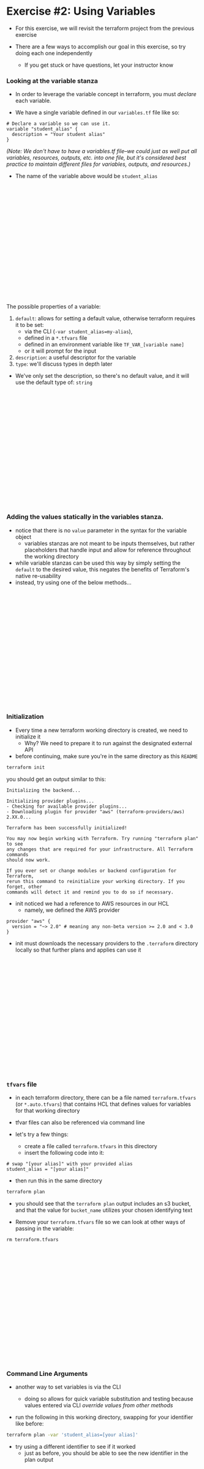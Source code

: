 # Exercise #2: Using Variables

* For this exercise, we will revisit the terraform project from the previous exercise

* There are a few ways to accomplish our goal in this exercise, so try doing each one independently
  * If you get stuck or have questions, let your instructor know

### Looking at the variable stanza

* In order to leverage the variable concept in terraform, you must *declare* each variable.

* We have a single variable defined in our `variables.tf` file like so:

```hcl
# Declare a variable so we can use it.
variable "student_alias" {
  description = "Your student alias"
}
```

*(Note: We don't have to have a variables.tf file–we could just as well put all variables, resources, 
outputs, etc. into one file, but it's considered best practice to maintain different files for variables,
outputs, and resources.)*

* The name of the variable above would be `student_alias`

&nbsp;

&nbsp;

&nbsp;

&nbsp;

&nbsp;

&nbsp;

&nbsp;

&nbsp;

&nbsp;

&nbsp;

The possible properties of a variable:

1. `default`: allows for setting a default value, otherwise terraform requires it to be set:
    * via the CLI (`-var student_alias=my-alias`), 
    * defined in a `*.tfvars` file
    * defined in an environment variable like `TF_VAR_[variable name]`
    * or it will prompt for the input
2. `description`: a useful descriptor for the variable
3. `type`: we'll discuss types in depth later

* We've only set the description, so there's no default value, and it will use the default type of: `string`

&nbsp;

&nbsp;

&nbsp;

&nbsp;

&nbsp;

&nbsp;

&nbsp;

&nbsp;

&nbsp;

&nbsp;

### Adding the values statically in the variables stanza.

* notice that there is no `value` parameter in the syntax for the variable object  
  * variables stanzas are not meant to be inputs themselves, but rather placeholders
that handle input and allow for reference throughout the working directory
* while variable stanzas can be used this way by simply setting the `default` to the desired value, this 
negates the benefits of Terraform's native re-usability
* instead, try using one of the below methods...

&nbsp;

&nbsp;

&nbsp;

&nbsp;

&nbsp;

&nbsp;

&nbsp;

&nbsp;

&nbsp;

&nbsp;

### Initialization

* Every time a new terraform working directory is created, we need to initialize it
  * Why? We need to prepare it to run against the designated external API  
* before continuing, make sure you're in the same directory as this `README`

```bash
terraform init
```

you should get an output similar to this:

```
Initializing the backend...

Initializing provider plugins...
- Checking for available provider plugins...
- Downloading plugin for provider "aws" (terraform-providers/aws) 2.XX.0...

Terraform has been successfully initialized!

You may now begin working with Terraform. Try running "terraform plan" to see
any changes that are required for your infrastructure. All Terraform commands
should now work.

If you ever set or change modules or backend configuration for Terraform,
rerun this command to reinitialize your working directory. If you forget, other
commands will detect it and remind you to do so if necessary.
```

* init noticed we had a reference to AWS resources in our HCL
   * namely, we defined the AWS provider

```hcl
provider "aws" {
  version = "~> 2.0" # meaning any non-beta version >= 2.0 and < 3.0
}
```

* init must downloads the necessary providers to the `.terraform` directory locally so that further plans and applies can use it

&nbsp;

&nbsp;

&nbsp;

&nbsp;

&nbsp;

&nbsp;

&nbsp;

&nbsp;

&nbsp;

&nbsp;

### `tfvars` file

* in each terraform directory, there can be a file named `terraform.tfvars` (or `*.auto.tfvars`) that contains 
HCL that defines values for variables for that working directory
* tfvar files can also be referenced via command line

* let's try a few things:
  * create a file called `terraform.tfvars` in this directory
  * insert the following code into it:
```hcl
# swap "[your alias]" with your provided alias
student_alias = "[your alias]"
```
  * then run this in the same directory
```bash
terraform plan
``` 

* you should see that the `terraform plan` output includes an s3 bucket, and that the value for `bucket_name`
utilizes your chosen identifying text

* Remove your `terraform.tfvars` file so we can look at other ways of passing in the variable:

```
rm terraform.tfvars
```

&nbsp;

&nbsp;

&nbsp;

&nbsp;

&nbsp;

&nbsp;

&nbsp;

&nbsp;

&nbsp;

&nbsp;

### Command Line Arguments

* another way to set variables is via the CLI
  * doing so allows for quick variable substitution and testing because values entered via CLI _override values from other methods_

* run the following in this working directory, swapping for your
identifier like before:

```bash
terraform plan -var 'student_alias=[your alias]'
```

* try using a different identifier to see if it worked
  * just as before, you should be able to see the  new identifier in the plan output

&nbsp;

&nbsp;

&nbsp;

&nbsp;

&nbsp;

&nbsp;

&nbsp;

&nbsp;

&nbsp;

&nbsp;

### Using Environment variables

* environment variables can be used to set the value of an input variable
  * the name of the environment variable must be `TF_VAR_` followed by the variable name
  * the value is the value of the variable

* try the following:

```bash
TF_VAR_student_alias=[your alias] terraform plan 
```

* (This can be a useful method for handling secrets, or other automated use cases)

&nbsp;

&nbsp;

&nbsp;

&nbsp;

&nbsp;

&nbsp;

&nbsp;

&nbsp;

&nbsp;

&nbsp;

### Prompt for a variable value

* try just running the plan without having a pre-populated value set:

```
terraform plan
```

* ...the above should prompt you for your `student_alias` value
  * this is the final way in which a variable can be set, i.e., at runtime

&nbsp;

&nbsp;

&nbsp;

&nbsp;

&nbsp;

&nbsp;

&nbsp;

&nbsp;

&nbsp;

&nbsp;

### Locals

* a related concept that we'll get into a bit more a little later is something called a `local`
* locals act like variables, in that they can be referenced from multiple locations
  * ...but locals can't take inputs like variables
* locals also allow for interpolation, like merging strings or basing a value on chained dependencies of locals
* locals act more like the standard variables you might be working with in Python or other languages
  * example:

```hcl
locals {
  title = "Student"
  name = "${var.student_alias}"
  name_and_title = "${local.name} - ${local.title}"
}
```

* we'll stop here for now
  * we'll begin actually working with applying these plans in our next exercise

